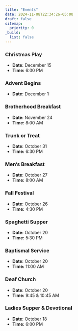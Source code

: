 ```yaml
---
title: "Events"
date: 2024-11-08T22:34:26-05:00
draft: false
sitemap:
  priority: 0
_build:
  list: false
---
```


### Christmas Play

- **Date:** December 15
- **Time:** 6:00 PM

### Advent Begins

- **Date:** December 1

### Brotherhood Breakfast

- **Date:** November 24
- **Time:** 8:00 AM

### Trunk or Treat

- **Date:** October 31
- **Time:** 6:30 PM

### Men’s Breakfast

- **Date:** October 27
- **Time:** 8:00 AM

### Fall Festival

- **Date:** October 26
- **Time:** 4:30 PM

### Spaghetti Supper

- **Date:** October 20
- **Time:** 5:30 PM

### Baptismal Service

- **Date:** October 20
- **Time:** 11:00 AM

### Deaf Church

- **Date:** October 20
- **Time:** 9:45 & 10:45 AM

### Ladies Supper & Devotional

- **Date:** October 18
- **Time:** 6:00 PM
